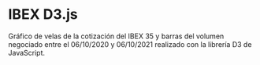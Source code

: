 # IBEX D3.js

Gráfico de velas de la cotización del IBEX 35 y barras del volumen negociado entre el 06/10/2020 y 06/10/2021 realizado con la librería D3 de JavaScript.